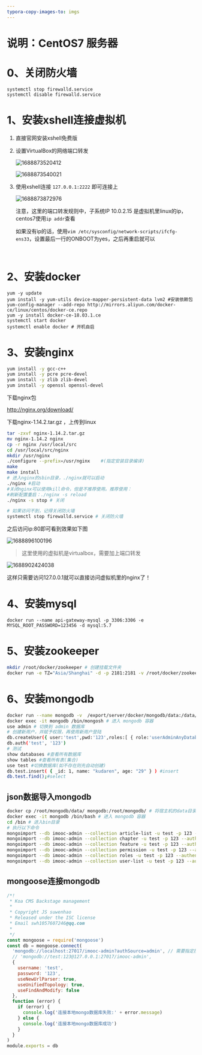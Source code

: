 ```yaml
---
typora-copy-images-to: imgs
---
```




# 说明：CentOS7 服务器





# 0、关闭防火墙

```
systemctl stop firewalld.service
systemctl disable firewalld.service
```





# 1、安装xshell连接虚拟机

1. 直接官网安装xshell免费版

2. 设置VirtualBox的网络端口转发

   ![1688873520412](imgs/1688873520412.png)

   ![1688873540021](imgs/1688873540021.png)

3. 使用xshell连接 `127.0.0.1:2222` 即可连接上

   ![1688873872976](imgs/1688873872976.png)

   注意，这里的端口转发规则中，子系统IP 10.0.2.15 是虚拟机里linux的ip，centos7使用`ip addr`查看

   如果没有ip的话，使用`vim /etc/sysconfig/network-scripts/ifcfg-ens33`，设置最后一行的ONBOOT为yes，之后再重启就可以

   ​



# 2、安装docker

```shell
yum -y update
yum install -y yum-utils device-mapper-persistent-data lvm2 #安装依赖包
yum-config-manager --add-repo http://mirrors.aliyun.com/docker-ce/linux/centos/docker-ce.repo
yum -y install docker-ce-18.03.1.ce
systemctl start docker
systemctl enable docker # 开机自启
```



# 3、安装nginx

```bash
yum install -y gcc-c++ 
yum install -y pcre pcre-devel
yum install -y zlib zlib-devel
yum install -y openssl openssl-devel
```



下载nginx包

http://nginx.org/download/

下载nginx-1.14.2.tar.gz ，上传到linux

```bash
tar -zxvf nginx-1.14.2.tar.gz
mv nginx-1.14.2 nginx
cp -r nginx /usr/local/src
cd /usr/local/src/nginx
mkdir /usr/nginx
./configure --prefix=/usr/nginx    #(指定安装目录编译)
make
make install  
# 进入nginx的sbin目录，./nginx就可以启动
./nginx #启动
#关闭nginx可以使用kill命令，但是不推荐使用。推荐使用：
#刷新配置重启：./nginx -s reload
./nginx -s stop # 关闭

# 如果访问不到，记得关闭防火墙
systemctl stop firewalld.service # 关闭防火墙
```

之后访问ip:80即可看到效果如下图

![1688896100196](imgs/1688896100196.png)



> 这里使用的虚拟机是virtualbox，需要加上端口转发

![1688902424038](imgs/1688902424038.png)

这样只需要访问127.0.0.1就可以直接访问虚拟机里的nginx了！





# 4、安装mysql

```
docker run --name api-gateway-mysql -p 3306:3306 -e MYSQL_ROOT_PASSWORD=123456 -d mysql:5.7
```





# 5、安装zookeeper

```bash
mkdir /root/docker/zookeeper # 创建挂载文件夹
docker run -e TZ="Asia/Shanghai" -d -p 2181:2181 -v /root/docker/zookeeper:/data --name zookeeper --privileged=true zookeeper  # 启动  -e：向容器内传递环境变量，启动容器时用户可以动态传参
```



# 6、安装mongodb

```bash
docker run --name mongodb -v  /export/server/docker/mongodb/data:/data/db -d -p 27017:27017 --privileged=true mongo --auth 
docker exec -it mongodb /bin/mongosh # 进入 mongodb 容器
use admin # 切换到 admin 数据库
# 创建新用户，并赋予权限，再使用新用户登陆
db.createUser({ user:'test',pwd:'123',roles:[ { role:'userAdminAnyDatabase', db: 'admin'},"readWriteAnyDatabase"]});
db.auth('test', '123')
# 测试
show databases #查看所有数据库
show tables #查看所有表(集合)
use test #切换数据库(如不存在则先自动创建)
db.test.insert( { _id: 1, name: "kudaren", age: "29" } ) #insert
db.test.find();#select

```



## json数据导入mongodb

```bash
docker cp /root/mongodb/data/ mongodb:/root/mongodb/ # 将宿主机的data目录复制到mongodb容器内的root/mongodb目录下
docker exec -it mongodb /bin/bash # 进入 mongodb 容器
cd /bin # 进入bin目录
# 执行以下命令
mongoimport --db imooc-admin --collection article-list -u test -p 123 --authenticationDatabase admin --jsonArray /root/mongodb/data/article-list.json 
mongoimport --db imooc-admin --collection chapter -u test -p 123 --authenticationDatabase admin --jsonArray /root/mongodb/data/chapter.json
mongoimport --db imooc-admin --collection feature -u test -p 123 --authenticationDatabase admin --jsonArray /root/mongodb/data/feature.json
mongoimport --db imooc-admin --collection permission -u test -p 123 --authenticationDatabase admin --jsonArray /root/mongodb/data/permission.json
mongoimport --db imooc-admin --collection roles -u test -p 123 --authenticationDatabase admin --jsonArray /root/mongodb/data/roles.json
mongoimport --db imooc-admin --collection user-list -u test -p 123 --authenticationDatabase admin --jsonArray /root/mongodb/data/user-list.json


```



## mongoose连接mongodb

```js
/*!
 * Koa CMS Backstage management
 *
 * Copyright JS suwenhao
 * Released under the ISC license
 * Email swh1057607246@qq.com
 *
 */
const mongoose = require('mongoose')
const db = mongoose.connect(
  'mongodb://localhost:27017/imooc-admin?authSource=admin', // 需要指定授权
  // 'mongodb://test:123@127.0.0.1:27017/imooc-admin',
  {
    username: 'test',
    password: '123',
    useNewUrlParser: true,
    useUnifiedTopology: true,
    useFindAndModify: false
  },
  function (error) {
    if (error) {
      console.log('连接本地mongo数据库失败:' + error.message)
    } else {
      console.log('连接本地mongo数据库成功')
    }
  }
)
module.exports = db

```




